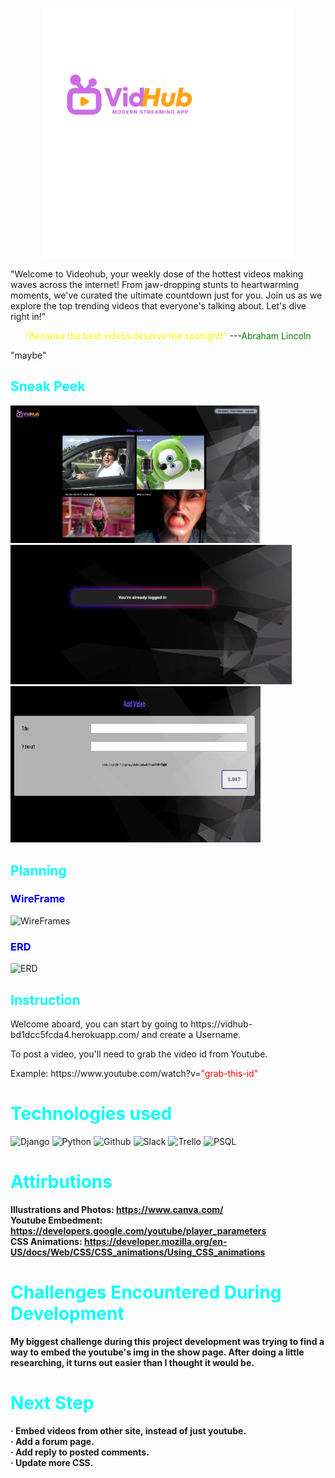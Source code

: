 
<p align="center">
  <img src="main_app/static/images/animatedLogo.svg" alt="Video Icon" width="400">
</p>

"Welcome to Videohub, your weekly dose of the hottest videos making waves across the internet! From jaw-dropping stunts to heartwarming moments, we've curated the ultimate countdown just for you. Join us as we explore the top trending videos that everyone's talking about. Let's dive right in!"

<p align="center">
    <font color="yellow">"Because the best videos deserve the spotlight!"</font> ---<font color="green">Abraham Lincoln</font></p>
<p>"maybe"</p>

## <font color="cyan"> Sneak Peek </font>

<img src="main_app/static/images/Show.png" alt="Show Page" width="400">
<img src="main_app/static/images/Alreadylogin.png" alt="Already Login" width="450">
<img src="main_app/static/images/Post.png" alt="Post Page" width="400" height="250">

## <font color="cyan"> Planning </font>
### <font color="blue">WireFrame </font>
<img src="https://trello.com/1/cards/667e58c56bb00ce494099f27/attachments/667e58c56bb00ce494099f45/previews/667e58c66bb00ce49409a048/download/Screenshot_2024-06-28_at_2.31.10_AM.png" alt="WireFrames" width="400">
 
### <font color="blue"> ERD </font>
<img src="https://trello.com/1/cards/66757d5a5b88b64fa98bfc90/attachments/66757d5a5b88b64fa98bfcb1/previews/66757d5a5b88b64fa98bfcbf/download/Screenshot_2024-06-21_at_9.17.06_AM.png" alt="ERD" width="400">

## <font color="cyan"> Instruction </font>
<p>Welcome aboard, you can start by going to https://vidhub-bd1dcc5fcda4.herokuapp.com/ and create a Username.<p>
<p>To post a video, you'll need to grab the video id from Youtube.<p>
<p>Example:  https://www.youtube.com/watch?v=<font color="red">"grab-this-id"</font></p>

# <font color="cyan">Technologies used</font>
![Django](https://img.shields.io/badge/django-%23092E20.svg?style=for-the-badge&logo=django&logoColor=white)
![Python](https://img.shields.io/badge/Python-14354C?style=for-the-badge&logo=python&logoColor=white)
![Github](https://img.shields.io/badge/GitHub-100000?style=for-the-badge&logo=github&logoColor=white)
![Slack](https://img.shields.io/badge/Slack-4A154B?style=for-the-badge&logo=slack&logoColor=white)
![Trello](https://img.shields.io/badge/Trello-0052CC?style=for-the-badge&logo=trello&logoColor=white)
![PSQL](https://img.shields.io/badge/PostgreSQL-316192?style=for-the-badge&logo=postgresql&logoColor=white)

#  <font color="cyan">Attirbutions</font>
<strong>Illustrations and Photos:<strong> https://www.canva.com/
<br>
<strong>Youtube Embedment:<strong> https://developers.google.com/youtube/player_parameters
<br>
<strong>CSS Animations:<strong> https://developer.mozilla.org/en-US/docs/Web/CSS/CSS_animations/Using_CSS_animations

#  <font color="cyan">Challenges Encountered During Development</font>
My biggest challenge during this project development was trying to find a way to embed the youtube's img in the show page. After doing a little researching, it turns out easier than I thought it would be.

#  <font color="cyan">Next Step</font>
· Embed videos from other site, instead of just youtube.  
· Add a forum page.  
· Add reply to posted comments.  
· Update more CSS.

